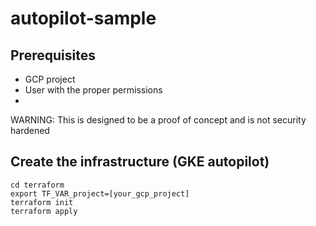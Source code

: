 # autopilot-sample

## Prerequisites
* GCP project
* User with the proper permissions
* 

WARNING: This is designed to be a proof of concept and is not security hardened

## Create the infrastructure (GKE autopilot)
```
cd terraform
export TF_VAR_project=[your_gcp_project]
terraform init
terraform apply
```
